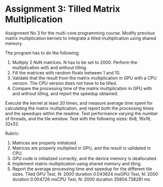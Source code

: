 # Assignment 3: Tilled Matrix Multiplication

Assignment No 3 for the multi-core programming course. Modify previous matrix multiplication kernels to integrate a tilled multiplication using shared memory.

The program has to do the following:

1. Multiply 2 NxN matrices. N has to be set to 2000. Perform the multiplication with and without tilling.
2. Fill the matrices with random floats between 1 and 10.
3. Validate that the result from the matrix multiplication in GPU with a CPU version. The CPU version does not have to be tilled.
4. Compare the processing time of the matrix multiplication in GPU with and without tilling, and report the speedup obtained.

Execute the kernel at least 20 times, and measure average time spent for calculating the matrix multiplication, and report both the processing times and the speedups within the readme. Test performance varying the number of threads, and the tile window. Test with the following sizes: 8x8, 16x16, 32x32.

Rubric:

1. Matrices are properly initialized.
2. Matrices are properly multiplied in GPU, and the result is validated in CPU.
3. GPU code is initialized correctly, and the device memory is deallocated.
4. Implement matrix multiplication using shared memory and tiling.
5. Report the average processing time and speedup for the different tile sizes.
Tiled GPU Test, N: 2000 duration 0.043624 msGPU Test, N: 2000 duration 0.004726 msCPU Test, N: 2000 duration 35804.738281 ms
